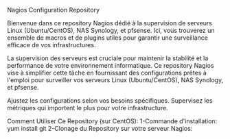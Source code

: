 Nagios Configuration Repository

Bienvenue dans ce repository Nagios dédié à la supervision de serveurs Linux (Ubuntu/CentOS), NAS Synology, et pfsense.
Ici, vous trouverez un ensemble de macros et de plugins utiles pour garantir une surveillance efficace de vos infrastructures.

La supervision des serveurs est cruciale pour maintenir la stabilité et la performance de votre environnement informatique. 
Ce repository Nagios vise à simplifier cette tâche en fournissant des configurations prêtes à l'emploi pour surveiller vos serveurs Linux (Ubuntu/CentOS), NAS Synology, et pfsense.

Ajustez les configurations selon vos besoins spécifiques. Supervisez les métriques qui importent le plus pour votre infrastructure.

Comment Utiliser Ce Repository (sur CentOS):
1-Commande d'installation: yum install git
2-Clonage du Repository sur votre serveur Nagios: 

